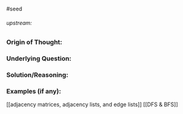 #seed 
###### upstream: 

### Origin of Thought:


### Underlying Question: 


### Solution/Reasoning: 


### Examples (if any): 

[[adjacency matrices, adjacency lists, and edge lists]]
[[DFS & BFS]]








